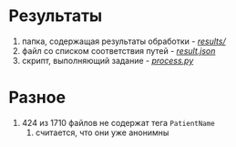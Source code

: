 # Результаты

1) папка, содержащая результаты обработки - [*results/*](results)
2) файл со списком соответствия путей - [*result.json*](result.json)
3) скрипт, выполняющий задание - [*process.py*](process.py)


# Разное

1) 424 из 1710 файлов не содержат тега `PatientName`
    1) считается, что они уже анонимны
